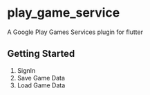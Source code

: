 # play_game_service

A Google Play Games Services plugin for flutter

## Getting Started

1. SignIn
2. Save Game Data
3. Load Game Data